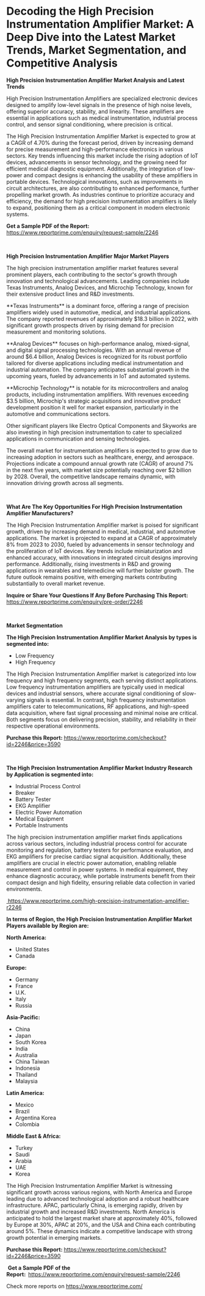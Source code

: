 <p><h1>Decoding the High Precision Instrumentation Amplifier Market: A Deep Dive into the Latest Market Trends, Market Segmentation, and Competitive Analysis</h1></p><p><strong>High Precision Instrumentation Amplifier Market Analysis and Latest Trends</strong></p>
<p><p>High Precision Instrumentation Amplifiers are specialized electronic devices designed to amplify low-level signals in the presence of high noise levels, offering superior accuracy, stability, and linearity. These amplifiers are essential in applications such as medical instrumentation, industrial process control, and sensor signal conditioning, where precision is critical. </p><p>The High Precision Instrumentation Amplifier Market is expected to grow at a CAGR of 4.70% during the forecast period, driven by increasing demand for precise measurement and high-performance electronics in various sectors. Key trends influencing this market include the rising adoption of IoT devices, advancements in sensor technology, and the growing need for efficient medical diagnostic equipment. Additionally, the integration of low-power and compact designs is enhancing the usability of these amplifiers in portable devices. Technological innovations, such as improvements in circuit architectures, are also contributing to enhanced performance, further propelling market growth. As industries continue to prioritize accuracy and efficiency, the demand for high precision instrumentation amplifiers is likely to expand, positioning them as a critical component in modern electronic systems.</p></p>
<p><strong>Get a Sample PDF of the Report:&nbsp;</strong> <a href="https://www.reportprime.com/enquiry/request-sample/2246?utm_campaign=2269&utm_medium=2&utm_source=Github&utm_content=ia&utm_term=18032025&utm_id=high-precision-instrumentation-amplifier">https://www.reportprime.com/enquiry/request-sample/2246</a></p>
<p>&nbsp;</p>
<p><strong>High Precision Instrumentation Amplifier Major Market Players</strong></p>
<p><p>The high precision instrumentation amplifier market features several prominent players, each contributing to the sector's growth through innovation and technological advancements. Leading companies include Texas Instruments, Analog Devices, and Microchip Technology, known for their extensive product lines and R&D investments.</p><p>**Texas Instruments** is a dominant force, offering a range of precision amplifiers widely used in automotive, medical, and industrial applications. The company reported revenues of approximately $18.3 billion in 2022, with significant growth prospects driven by rising demand for precision measurement and monitoring solutions.</p><p>**Analog Devices** focuses on high-performance analog, mixed-signal, and digital signal processing technologies. With an annual revenue of around $6.4 billion, Analog Devices is recognized for its robust portfolio tailored for diverse applications including medical instrumentation and industrial automation. The company anticipates substantial growth in the upcoming years, fueled by advancements in IoT and automated systems.</p><p>**Microchip Technology** is notable for its microcontrollers and analog products, including instrumentation amplifiers. With revenues exceeding $3.5 billion, Microchip's strategic acquisitions and innovative product development position it well for market expansion, particularly in the automotive and communications sectors.</p><p>Other significant players like Electro Optical Components and Skyworks are also investing in high precision instrumentation to cater to specialized applications in communication and sensing technologies. </p><p>The overall market for instrumentation amplifiers is expected to grow due to increasing adoption in sectors such as healthcare, energy, and aerospace. Projections indicate a compound annual growth rate (CAGR) of around 7% in the next five years, with market size potentially reaching over $2 billion by 2028. Overall, the competitive landscape remains dynamic, with innovation driving growth across all segments.</p></p>
<p>&nbsp;</p>
<p><strong>What Are The Key Opportunities For High Precision Instrumentation Amplifier Manufacturers?</strong></p>
<p><p>The High Precision Instrumentation Amplifier market is poised for significant growth, driven by increasing demand in medical, industrial, and automotive applications. The market is projected to expand at a CAGR of approximately 8% from 2023 to 2030, fueled by advancements in sensor technology and the proliferation of IoT devices. Key trends include miniaturization and enhanced accuracy, with innovations in integrated circuit designs improving performance. Additionally, rising investments in R&D and growing applications in wearables and telemedicine will further bolster growth. The future outlook remains positive, with emerging markets contributing substantially to overall market revenue.</p></p>
<p><strong>Inquire or Share Your Questions If Any Before Purchasing This Report:</strong> <a href="https://www.reportprime.com/enquiry/pre-order/2246?utm_campaign=2269&utm_medium=2&utm_source=Github&utm_content=ia&utm_term=18032025&utm_id=high-precision-instrumentation-amplifier">https://www.reportprime.com/enquiry/pre-order/2246</a></p>
<p>&nbsp;</p>
<p><strong>Market Segmentation</strong></p>
<p><strong>The High Precision Instrumentation Amplifier Market Analysis by types is segmented into:</strong></p>
<p><ul><li>Low Frequency</li><li>High Frequency</li></ul></p>
<p><p>The High Precision Instrumentation Amplifier market is categorized into low frequency and high frequency segments, each serving distinct applications. Low frequency instrumentation amplifiers are typically used in medical devices and industrial sensors, where accurate signal conditioning of slow-varying signals is essential. In contrast, high frequency instrumentation amplifiers cater to telecommunications, RF applications, and high-speed data acquisition, where fast signal processing and minimal noise are critical. Both segments focus on delivering precision, stability, and reliability in their respective operational environments.</p></p>
<p><strong>Purchase this Report:&nbsp;</strong><a href="https://www.reportprime.com/checkout?id=2246&price=3590&utm_campaign=2269&utm_medium=2&utm_source=Github&utm_content=ia&utm_term=18032025&utm_id=high-precision-instrumentation-amplifier">https://www.reportprime.com/checkout?id=2246&price=3590</a></p>
<p>&nbsp;</p>
<p><strong>The High Precision Instrumentation Amplifier Market Industry Research by Application is segmented into:</strong></p>
<p><ul><li>Industrial Process Control</li><li>Breaker</li><li>Battery Tester</li><li>EKG Amplifier</li><li>Electric Power Automation</li><li>Medical Equipment</li><li>Portable Instruments</li></ul></p>
<p><p>The high precision instrumentation amplifier market finds applications across various sectors, including industrial process control for accurate monitoring and regulation, battery testers for performance evaluation, and EKG amplifiers for precise cardiac signal acquisition. Additionally, these amplifiers are crucial in electric power automation, enabling reliable measurement and control in power systems. In medical equipment, they enhance diagnostic accuracy, while portable instruments benefit from their compact design and high fidelity, ensuring reliable data collection in varied environments.</p></p>
<p><a href="https://www.reportprime.com/high-precision-instrumentation-amplifier-r2246?utm_campaign=2269&utm_medium=2&utm_source=Github&utm_content=ia&utm_term=18032025&utm_id=high-precision-instrumentation-amplifier">&nbsp;https://www.reportprime.com/high-precision-instrumentation-amplifier-r2246</a></p>
<p><strong>In terms of Region, the High Precision Instrumentation Amplifier Market Players available by Region are:</strong></p>
<p>
    <p> <strong> North America: </strong>
        <ul>
            <li>United States</li>
            <li>Canada</li>
        </ul>
        </p> 
    <p> <strong> Europe: </strong>
        <ul>
            <li>Germany</li>
            <li>France</li>
            <li>U.K.</li>
            <li>Italy</li>
            <li>Russia</li>
        </ul>
        </p> 
    <p> <strong> Asia-Pacific: </strong>
        <ul>
            <li>China</li>
            <li>Japan</li>
            <li>South Korea</li>
            <li>India</li>
            <li>Australia</li>
            <li>China Taiwan</li>
            <li>Indonesia</li>
            <li>Thailand</li>
            <li>Malaysia</li>
        </ul>
        </p> 
    <p> <strong> Latin America: </strong>
        <ul>
            <li>Mexico</li>
            <li>Brazil</li>
            <li>Argentina Korea</li>
            <li>Colombia</li>
        </ul>
        </p> 
    <p> <strong> Middle East & Africa: </strong>
        <ul>
            <li>Turkey</li>
            <li>Saudi</li>
            <li>Arabia</li>
            <li>UAE</li>
            <li>Korea</li>
        </ul>
    </p>
    </p>
<p><p>The High Precision Instrumentation Amplifier Market is witnessing significant growth across various regions, with North America and Europe leading due to advanced technological adoption and a robust healthcare infrastructure. APAC, particularly China, is emerging rapidly, driven by industrial growth and increased R&D investments. North America is anticipated to hold the largest market share at approximately 40%, followed by Europe at 30%, APAC at 20%, and the USA and China each contributing around 5%. These dynamics indicate a competitive landscape with strong growth potential in emerging markets.</p></p>
<p><strong>Purchase this Report: </strong><a href="https://www.reportprime.com/checkout?id=2246&price=3590&utm_campaign=2269&utm_medium=2&utm_source=Github&utm_content=ia&utm_term=18032025&utm_id=high-precision-instrumentation-amplifier">https://www.reportprime.com/checkout?id=2246&price=3590</a></p>
<p>&nbsp;<strong>Get a Sample PDF of the Report:&nbsp;&nbsp;</strong><a href="https://www.reportprime.com/enquiry/request-sample/2246?utm_campaign=2269&utm_medium=2&utm_source=Github&utm_content=ia&utm_term=18032025&utm_id=high-precision-instrumentation-amplifier">https://www.reportprime.com/enquiry/request-sample/2246</a></p>
<p><strong></strong></p>
<p>Check more reports on <a href="https://www.reportprime.com/?utm_campaign=2269&utm_medium=2&utm_source=Github&utm_content=ia&utm_term=18032025&utm_id=high-precision-instrumentation-amplifier">https://www.reportprime.com/</a></p>
